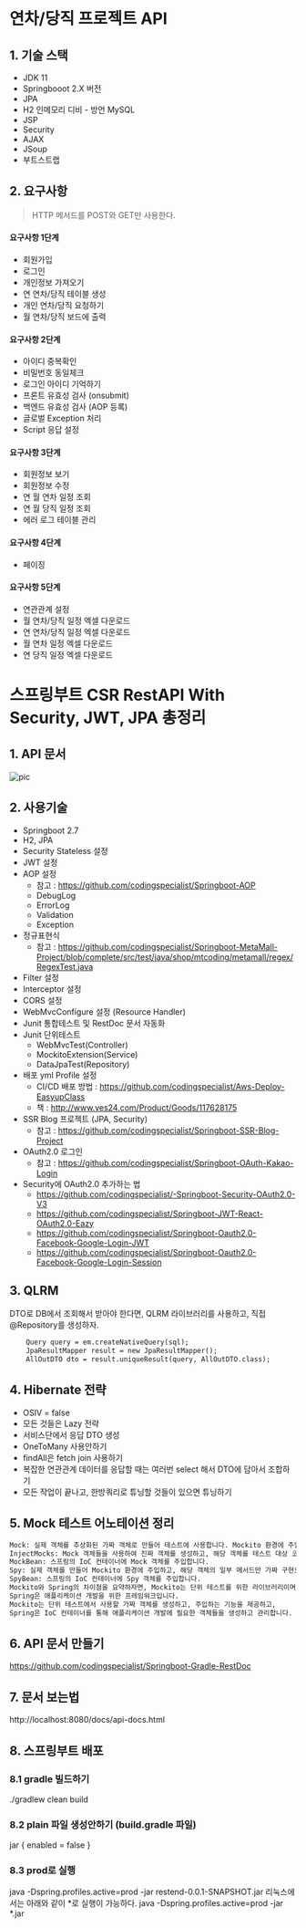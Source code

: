 # 연차/당직 프로젝트 API

## 1. 기술 스택
- JDK 11
- Springbooot 2.X 버전
- JPA
- H2 인메모리 디비 - 방언 MySQL
- JSP
- Security
- AJAX
- JSoup
- 부트스트랩


## 2. 요구사항
> HTTP 메서드를 POST와 GET만 사용한다.

#### 요구사항 1단계
- 회원가입
- 로그인
- 개인정보 가져오기
- 연 연차/당직 테이블 생성
- 개인 연차/당직 요청하기
- 월 연차/당직 보드에 출력

#### 요구사항 2단계
- 아이디 중복확인
- 비밀번호 동일체크
- 로그인 아이디 기억하기
- 프론트 유효성 검사 (onsubmit)
- 백엔드 유효성 검사 (AOP 등록)
- 글로벌 Exception 처리
- Script 응답 설정

#### 요구사항 3단계
- 회원정보 보기
- 회원정보 수정
- 연 월 연차 일정 조회
- 연 월 당직 일정 조회
- 에러 로그 테이블 관리

#### 요구사항 4단계
- 페이징

#### 요구사항 5단계
- 연관관계 설정
- 월 연차/당직 일정 엑셀 다운로드
- 연 연차/당직 일정 엑셀 다운로드
- 월 연차 일정 엑셀 다운로드
- 연 당직 일정 엑셀 다운로드


# 스프링부트 CSR RestAPI With Security, JWT, JPA 총정리

## 1. API 문서
![pic](./upload/api-doc.jpeg)

## 2. 사용기술
- Springboot 2.7
- H2, JPA
- Security Stateless 설정
- JWT 설정
- AOP 설정
    - 참고 : https://github.com/codingspecialist/Springboot-AOP
    - DebugLog
    - ErrorLog
    - Validation
    - Exception
- 정규표현식
    - 참고 : https://github.com/codingspecialist/Springboot-MetaMall-Project/blob/complete/src/test/java/shop/mtcoding/metamall/regex/RegexTest.java
- Filter 설정
- Interceptor 설정
- CORS 설정
- WebMvcConfigure 설정 (Resource Handler)
- Junit 통합테스트 및 RestDoc 문서 자동화
- Junit 단위테스트
    - WebMvcTest(Controller)
    - MockitoExtension(Service)
    - DataJpaTest(Repository)
- 배포 yml Profile 설정
    - CI/CD 배포 방법 : https://github.com/codingspecialist/Aws-Deploy-EasyupClass
    - 책 : http://www.yes24.com/Product/Goods/117628175
- SSR Blog 프로젝트 (JPA, Security)
    - 참고 : https://github.com/codingspecialist/Springboot-SSR-Blog-Project
- OAuth2.0 로그인
    - 참고 : https://github.com/codingspecialist/Springboot-OAuth-Kakao-Login
- Security에 OAuth2.0 추가하는 법
    - https://github.com/codingspecialist/-Springboot-Security-OAuth2.0-V3
    - https://github.com/codingspecialist/Springboot-JWT-React-OAuth2.0-Eazy
    - https://github.com/codingspecialist/Springboot-Oauth2.0-Facebook-Google-Login-JWT
    - https://github.com/codingspecialist/Springboot-Oauth2.0-Facebook-Google-Login-Session


## 3. QLRM
DTO로 DB에서 조회해서 받아야 한다면, QLRM 라이브러리를 사용하고, 직접 @Repository를 생성하자.
```txt
    Query query = em.createNativeQuery(sql);
    JpaResultMapper result = new JpaResultMapper();
    AllOutDTO dto = result.uniqueResult(query, AllOutDTO.class);
```

## 4. Hibernate 전략
- OSIV = false
- 모든 것들은 Lazy 전략
- 서비스단에서 응답 DTO 생성
- OneToMany 사용안하기
- findAll은 fetch join 사용하기
- 복잡한 연관관계 데이터를 응답할 때는 여러번 select 해서 DTO에 담아서 조합하기
- 모든 작업이 끝나고, 한방쿼리로 튜닝할 것들이 있으면 튜닝하기

## 5. Mock 테스트 어노테이션 정리
```txt
Mock: 실제 객체를 추상화된 가짜 객체로 만들어 테스트에 사용합니다. Mockito 환경에 주입합니다.
InjectMocks: Mock 객체들을 사용하여 진짜 객체를 생성하고, 해당 객체를 테스트 대상 코드에 주입합니다.
MockBean: 스프링의 IoC 컨테이너에 Mock 객체를 주입합니다.
Spy: 실제 객체를 만들어 Mockito 환경에 주입하고, 해당 객체의 일부 메서드만 가짜 구현으로 대체하여 테스트합니다.
SpyBean: 스프링의 IoC 컨테이너에 Spy 객체를 주입합니다.
Mockito와 Spring의 차이점을 요약하자면, Mockito는 단위 테스트를 위한 라이브러리이며, 
Spring은 애플리케이션 개발을 위한 프레임워크입니다. 
Mockito는 단위 테스트에서 사용할 가짜 객체를 생성하고, 주입하는 기능을 제공하고, 
Spring은 IoC 컨테이너를 통해 애플리케이션 개발에 필요한 객체들을 생성하고 관리합니다.
```

## 6. API 문서 만들기
https://github.com/codingspecialist/Springboot-Gradle-RestDoc

## 7. 문서 보는법
http://localhost:8080/docs/api-docs.html

## 8. 스프링부트 배포

### 8.1 gradle 빌드하기
./gradlew clean build

### 8.2 plain 파일 생성안하기 (build.gradle 파일)
jar {
enabled = false
}

### 8.3 prod로 실행
java -Dspring.profiles.active=prod -jar restend-0.0.1-SNAPSHOT.jar
리눅스에서는 아래와 같이 *로 실행이 가능하다.
java -Dspring.profiles.active=prod -jar *.jar
